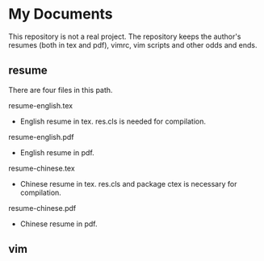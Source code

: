 My Documents
==================

This repository is not a real project. The repository keeps the author's resumes (both in tex and pdf), vimrc, vim scripts and other odds and ends.

resume
------------------

There are four files in this path.

resume-english.tex

  - English resume in tex. res.cls is needed for compilation.

resume-english.pdf

  - English resume in pdf.

resume-chinese.tex

  - Chinese resume in tex. res.cls and package ctex is necessary for compilation.

resume-chinese.pdf

  - Chinese resume in pdf.

vim
------------------
